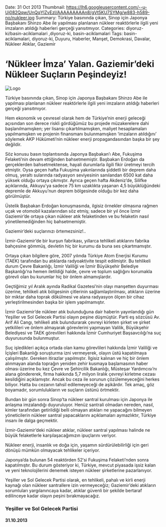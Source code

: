 Date: 31 Oct 2013
Thumbnail: https://lh6.googleusercontent.com/--u-Uj082Qqw/UnQqYlZvEzI/AAAAAAAAAn8/gVt5KU7SYMg/w883-h589-no/nukleer.jpg
Summary: Türkiye basınında çıkan, Sinop için Japonya Başbakanı Shinzo Abe ile yapılması planlanan nükleer reaktörlerle ilgili yeni imzaların atıldığı haberleri gerçeği yansıtmıyor.
Categories: diyoruz-ki/basin-aciklamalari ,diyoruz-ki, basin-aciklamalari
Tags: basin-aciklamalari, diyoruz-ki, Duyuru, Haberler, Manşet, Demokrasi, Davalar, Nükleer Atıklar, Gaziemir 


# ‘Nükleer İmza’ Yalan. Gaziemir’deki Nükleer Suçların Peşindeyiz!

![Logo](https://lh6.googleusercontent.com/--u-Uj082Qqw/UnQqYlZvEzI/AAAAAAAAAn8/gVt5KU7SYMg/w883-h589-no/nukleer.jpg)


Türkiye basınında çıkan, Sinop için Japonya Başbakanı Shinzo Abe ile yapılması planlanan nükleer reaktörlerle ilgili yeni imzaların atıldığı haberleri gerçeği yansıtmıyor.

Hem ekonomik ve çevresel olarak hem de Türkiye’nin enerji geleceği açısından son derece riskli gördüğümüz bu projede müzakerelere dahi başlanılmamışken; yer lisansı çıkartılmamışken, maliyet hesaplamaları yapılmamışken ve projenin finansmanı bulunmamışken ‘imzaların atıldığını’ söylemek AKP Hükümeti’nin nükleer enerji propagandasından başka bir şey değildir.

Söz konusu basın toplantısında Japonya Başbakan’ı Abe, Fukuşima Felaketi’nin devam ettiğinden bahsetmemiştir. Başbakan Erdoğan da gerçeklerden bahsetmektense, hayali durumlarla ilgili fikir üretmeyi tercih etmiştir. Oysa geçen hafta Fukuşima yakınlarında şiddetli bir deprem daha olmuş, yeraltı sularında radyasyon seviyesinin sanılandan 6500 kat daha yüksek olduğu ortaya çıkmıştır. Ayrıca geçen hafta Akdeniz’de, Silifke açıklarında, Akkuyu’ya sadece 75 km uzaklıkta yaşanan 4,5 büyüklüğündeki depremle de Akkuyu’nun deprem bölgesinde olduğu bir kez daha görülmüştür.

Üstelik Başbakan Erdoğan konuşmasında, ilgisiz örnekler olmasına rağmen uçak ve otomobil kazalarından söz etmiş; sadece bir yıl önce İzmir Gaziemir’de ortaya çıkan nükleer atık felaketinden ve bu felaketin nasıl yönetilemediğinden hiç bahsetmemiştir.

Gaziemir’deki suçlarınızı örtemezsiniz!..

İzmir-Gaziemir’de bir kurşun fabrikası, yıllarca tehlikeli atıklarını fabrika bahçesine gömmüş, devletin hiç bir kurumu da buna ses çıkartmamıştır.

Ortaya çıkan bilgilere göre, 2007 yılında Türkiye Atom Enerjisi Kurumu (TAEK) tarafından bu atıklarda radyoaktivite tespit edilmiştir. Bu tehlikeli durum Çevre Bakanlığı, İzmir Valiliği ve İzmir Büyükşehir Belediye Başkanlığı’na hemen iletildiği halde, çevre ve toplum sağlığını korumakla görevli olan bu kurumlar hiç bir önlem almamışlardır.

Geçtiğimiz yıl Aralık ayında Radikal Gazetesi’nin olayı manşetten duyurması üzerine, tehlikeli atık bölgesinin çitlerinin sağlamlaştırılması, atıkların üzerine bir miktar daha toprak dökülmesi ve alana radyasyon ölçen bir cihaz yerleştirilmesinden başka bir işlem yapılmamıştır.

İzmir Gaziemir’de nükleer atık bulunduğuna dair haberin yayınlandığı gün Yeşiller ve Sol Gelecek Partisi olayın peşine düşmüştür. Parti eş sözcüsü Av. Arif Ali Cangı, tehlikeli atık bulundurarak çevreyi kirleten şirket ve şirket yetkilileri ve önlem almayarak görevlerini yapmayan Valilik, Büyükşehir Belediyesi ve TAEK görevlileri hakkında İzmir Cumhuriyet Başsavcılığı’na suç duyurusunda bulunmuştur.

Suç işledikleri açıkça ortada olan kamu görevlileri hakkında İzmir Valiliği ve İçişleri Bakanlığı soruşturma izni vermeyerek, olayın üstü kapatılmaya çalışılmıştır. Gereken itirazlar yapılmıştır. İlgisiz kalınan ve hiç bir önlem alınmayan alanda toprağın yeniden zehir kusmaya başlamasının haber olması üzerine bu kez Çevre ve Şehircilik Bakanlığı, Müsteşar Yardımcısı’nı alana göndererek, firma hakkında 5,7 milyon liralık çevreyi kirletme cezası kesildiğini açıklamıştır. Ancak bu ceza ile sorunun çözülemeyeceğini herkes biliyor. Hatta bu cezanın tahsil edilemeyeceği de aşikârdır. Tek amaç, göz boyamadır, sorumlulukların ve suçların üstünü örtmektir.

Bundan bir gün sonra Sinop’ta nükleer santral kurulması için Japonya ile anlaşma imzalandığı duyuruluyor. Henüz santrali olmadan nereden, nasıl, kimler tarafından getirildiği belli olmayan atıkları ne yapacağını bilmeyen yöneticilerin nükleer santral yapacaklarını açıklamaları aymazlıktır, Türkiye insanı ile dalga geçmektir.

İzmir-Gaziemir’deki nükleer atıklar, nükleer santral yapılması halinde ne büyük felaketlerle karşılaşacağımızın ipuçlarını veriyor.

Nükleer enerji, insanlık ve doğa için, yaşamın sürdürülebilirliği için geri dönüşü mümkün olmayacak tehlikeler içeriyor.

Japonya’da bulunan 54 reaktörden 52′si Fukuşima Felaketi’nden sonra kapatılmıştır. Bu durum gösteriyor ki, Türkiye, mevcut piyasada işsiz kalan ve yeni teknolojilerini denemek isteyen nükleer şirketlerine pazarlanıyor.

Yeşiller ve Sol Gelecek Partisi olarak, en tehlikeli, pahalı ve kirli enerji kaynağı olan nükleer santrallere izin vermeyeceğiz; Gaziemir’deki atıkların sorumluları yargılanıncaya kadar, atıklar güvenli bir şekilde bertaraf edilinceye kadar olayın peşini bırakmayacağız.


### Yeşiller ve Sol Gelecek Partisi

#### 31.10.2013
